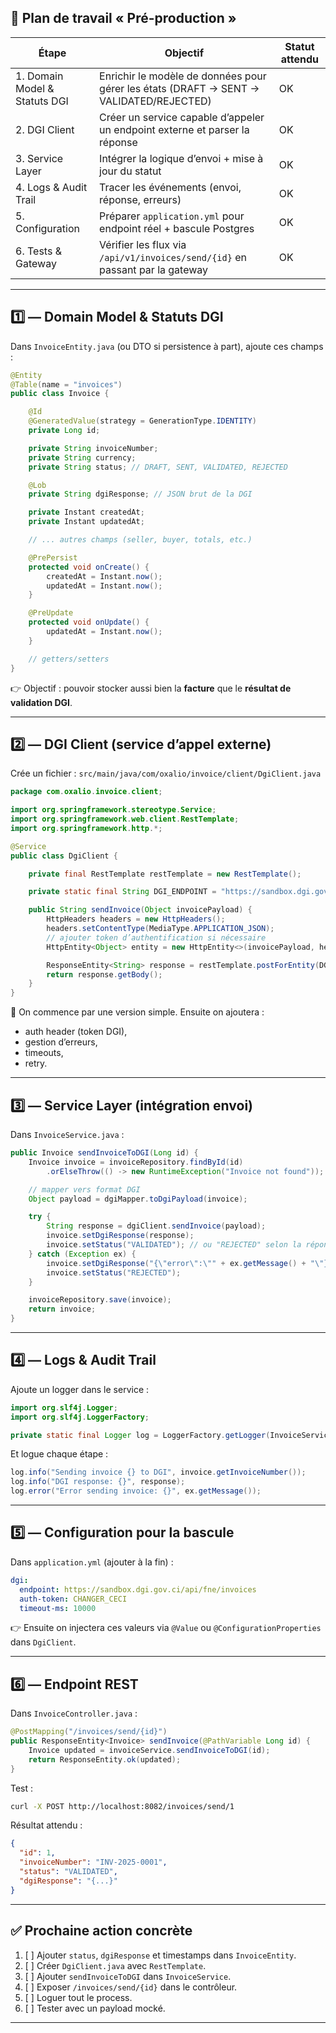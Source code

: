 ## 🧭 Plan de travail « Pré-production »

| Étape                         | Objectif                                                                               | Statut attendu |
| ----------------------------- | -------------------------------------------------------------------------------------- | -------------- |
| 1. Domain Model & Statuts DGI | Enrichir le modèle de données pour gérer les états (DRAFT → SENT → VALIDATED/REJECTED) | OK             |
| 2. DGI Client                 | Créer un service capable d’appeler un endpoint externe et parser la réponse            | OK             |
| 3. Service Layer              | Intégrer la logique d’envoi + mise à jour du statut                                    | OK             |
| 4. Logs & Audit Trail         | Tracer les événements (envoi, réponse, erreurs)                                        | OK             |
| 5. Configuration              | Préparer `application.yml` pour endpoint réel + bascule Postgres                       | OK             |
| 6. Tests & Gateway            | Vérifier les flux via `/api/v1/invoices/send/{id}` en passant par la gateway           | OK             |

---

## 1️⃣ — Domain Model & Statuts DGI

Dans `InvoiceEntity.java` (ou DTO si persistence à part), ajoute ces champs :

```java
@Entity
@Table(name = "invoices")
public class Invoice {

    @Id
    @GeneratedValue(strategy = GenerationType.IDENTITY)
    private Long id;

    private String invoiceNumber;
    private String currency;
    private String status; // DRAFT, SENT, VALIDATED, REJECTED

    @Lob
    private String dgiResponse; // JSON brut de la DGI

    private Instant createdAt;
    private Instant updatedAt;

    // ... autres champs (seller, buyer, totals, etc.)

    @PrePersist
    protected void onCreate() {
        createdAt = Instant.now();
        updatedAt = Instant.now();
    }

    @PreUpdate
    protected void onUpdate() {
        updatedAt = Instant.now();
    }

    // getters/setters
}
```

👉 Objectif : pouvoir stocker aussi bien la **facture** que le **résultat de validation DGI**.

---

## 2️⃣ — DGI Client (service d’appel externe)

Crée un fichier :
`src/main/java/com/oxalio/invoice/client/DgiClient.java`

```java
package com.oxalio.invoice.client;

import org.springframework.stereotype.Service;
import org.springframework.web.client.RestTemplate;
import org.springframework.http.*;

@Service
public class DgiClient {

    private final RestTemplate restTemplate = new RestTemplate();

    private static final String DGI_ENDPOINT = "https://sandbox.dgi.gov.ci/api/fne/invoices"; // à adapter

    public String sendInvoice(Object invoicePayload) {
        HttpHeaders headers = new HttpHeaders();
        headers.setContentType(MediaType.APPLICATION_JSON);
        // ajouter token d’authentification si nécessaire
        HttpEntity<Object> entity = new HttpEntity<>(invoicePayload, headers);

        ResponseEntity<String> response = restTemplate.postForEntity(DGI_ENDPOINT, entity, String.class);
        return response.getBody();
    }
}
```

📝 On commence par une version simple.
Ensuite on ajoutera :

* auth header (token DGI),
* gestion d’erreurs,
* timeouts,
* retry.

---

## 3️⃣ — Service Layer (intégration envoi)

Dans `InvoiceService.java` :

```java
public Invoice sendInvoiceToDGI(Long id) {
    Invoice invoice = invoiceRepository.findById(id)
        .orElseThrow(() -> new RuntimeException("Invoice not found"));

    // mapper vers format DGI
    Object payload = dgiMapper.toDgiPayload(invoice);

    try {
        String response = dgiClient.sendInvoice(payload);
        invoice.setDgiResponse(response);
        invoice.setStatus("VALIDATED"); // ou "REJECTED" selon la réponse
    } catch (Exception ex) {
        invoice.setDgiResponse("{\"error\":\"" + ex.getMessage() + "\"}");
        invoice.setStatus("REJECTED");
    }

    invoiceRepository.save(invoice);
    return invoice;
}
```

---

## 4️⃣ — Logs & Audit Trail

Ajoute un logger dans le service :

```java
import org.slf4j.Logger;
import org.slf4j.LoggerFactory;

private static final Logger log = LoggerFactory.getLogger(InvoiceService.class);
```

Et logue chaque étape :

```java
log.info("Sending invoice {} to DGI", invoice.getInvoiceNumber());
log.info("DGI response: {}", response);
log.error("Error sending invoice: {}", ex.getMessage());
```

---

## 5️⃣ — Configuration pour la bascule

Dans `application.yml` (ajouter à la fin) :

```yaml
dgi:
  endpoint: https://sandbox.dgi.gov.ci/api/fne/invoices
  auth-token: CHANGER_CECI
  timeout-ms: 10000
```

👉 Ensuite on injectera ces valeurs via `@Value` ou `@ConfigurationProperties` dans `DgiClient`.

---

## 6️⃣ — Endpoint REST

Dans `InvoiceController.java` :

```java
@PostMapping("/invoices/send/{id}")
public ResponseEntity<Invoice> sendInvoice(@PathVariable Long id) {
    Invoice updated = invoiceService.sendInvoiceToDGI(id);
    return ResponseEntity.ok(updated);
}
```

Test :

```bash
curl -X POST http://localhost:8082/invoices/send/1
```

Résultat attendu :

```json
{
  "id": 1,
  "invoiceNumber": "INV-2025-0001",
  "status": "VALIDATED",
  "dgiResponse": "{...}"
}
```

---

## ✅ Prochaine action concrète

1. [ ] Ajouter `status`, `dgiResponse` et timestamps dans `InvoiceEntity`.
2. [ ] Créer `DgiClient.java` avec `RestTemplate`.
3. [ ] Ajouter `sendInvoiceToDGI` dans `InvoiceService`.
4. [ ] Exposer `/invoices/send/{id}` dans le contrôleur.
5. [ ] Loguer tout le process.
6. [ ] Tester avec un payload mocké.

---

